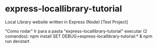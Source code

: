# express-locallibrary-tutorial
Local Library website written in Express (Node) [Test Project]

"Como rodar"
Ir para a pasta "express-locallibrary-tutorial"
executar (2 comandos):
npm install
SET DEBUG=express-locallibrary-tutorial:* & npm run devstart